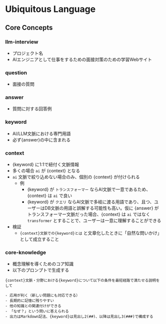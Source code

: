 # Ubiquitous Language

## Core Concepts

### llm-interview

- プロジェクト名
- AIエンジニアとして仕事をするための面接対策のための学習Webサイト

### question

- 面接の質問

### answer

- 質問に対する回答例

### keyword

- AI/LLM文脈における専門用語
- 必ず{answer}の中に含まれる

### context

- {keyword} に1:1で紐付く文脈情報
- 多くの場合 `ai` が {context} となる
- `ai` 文脈で絞り込めない場合のみ、個別の {context} が付けられる
  - 例
    - {keyword} が `トランスフォーマー` ならAI文脈で一意であるため、{context} は `ai` で良い
    - {keyword} が `クエリ` ならAI文脈で多岐に渡る用語であり、且つ、ユーザーはDB文脈の用語と誤解する可能性も高い。仮に {answer} がトランスフォーマー文脈だった場合、{context} は `ai` ではなく `transformer` とすることで、ユーザーは一意に理解することができる
- 検証
  - `{context}文脈での{keyword}とは` と文章化したときに「自然な問いかけ」として成立すること

### core-knowledge

- 概念理解を導くためのコア知識
- 以下のプロンプトで生成する
```
{context}文脈・分野における{keyword}について以下の条件を最短経路で満たせる説明をして

- 応用が利く（新しい問題にも対応できる）
- 長期的に記憶に残りやすい
- 他の知識との関連付けができる
- 「なぜ？」という問いに答えられる
- 出力はMarkdown記法、{keyword}は見出し2(##)、以降は見出し3(###)で構成する
```
